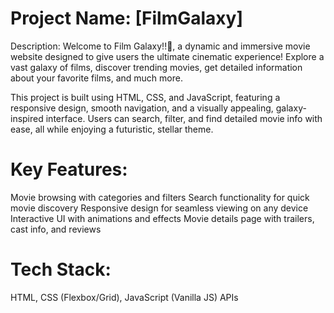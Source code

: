
<h1>Project Name: [FilmGalaxy]</h1>

Description: Welcome to Film Galaxy!!🚀, a dynamic and immersive movie website designed to give users the ultimate cinematic experience! Explore a vast galaxy of films, discover trending movies, get detailed information about your favorite films, and much more.

This project is built using HTML, CSS, and JavaScript, featuring a responsive design, smooth navigation, and a visually appealing, galaxy-inspired interface. Users can search, filter, and find detailed movie info with ease, all while enjoying a futuristic, stellar theme.

<h1>Key Features:</h1>

Movie browsing with categories and filters
Search functionality for quick movie discovery
Responsive design for seamless viewing on any device
Interactive UI with animations and effects
Movie details page with trailers, cast info, and reviews

<h1>Tech Stack:</h1>

HTML, CSS (Flexbox/Grid), JavaScript (Vanilla JS)
APIs 
